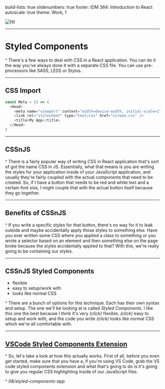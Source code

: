 build-lists: true
slidenumbers: true
footer: IDM 364: Introduction to React
autoscale: true
theme: Work, 1

![fill](https://reactjs.org/logo-og.png)

---

# Styled Components

^ There's a few ways to deal with CSS in a React application. You can do it the way you've always done it with a separate CSS file. You can use pre-processors like SASS, LESS or Stylus.

---

## CSS Import

```javascript
const Meta = () => (
  <Head>
    <meta name="viewport" content="width=device-width, initial-scale=1" />
    <link rel="stylesheet" type="text/css" href="screen.css" />
    <title>My App</title>
  </Head>
)
```

---

## CSSnJS

^ There is a fairly popular way of writing CSS in React application that's sort of got the name CSS in JS. Essentially, what that means is you are writing the styles for your application inside of your JavaScript application, and usually they're fairly coupled with the actual components that need to be created. So, if I have a button that needs to be red and white text and a certain font size, I might couple that with the actual button itself because they go together.

---

## Benefits of CSSnJS

^ If you write a specific styles for that button, there's no way for it to leak outside and maybe accidentally apply those styles to something else. Have you ever written some CSS where you applied a class to something or you wrote a selector based on an element and then something else on the page broke because the styles accidentally applied to that? With this, we're really going to be containing our styles.

---

## CSSnJS Styled Components

- flexible
- easy to setup/work with
- looks like normal CSS

^ There are a bunch of options for this technique. Each has their own syntax and setup. The one we'll be looking at is called _Styled Components_. I like this one the best because I think it's very _(click)_ flexible, _(click)_ easy to setup and work with, and the code you write _(click)_ looks like normal CSS which we're all comfortable with.

---

## [VSCode Styled Components Extension](https://marketplace.visualstudio.com/items?itemName=mf.vscode-styled-components)

^ So, let's take a look at how this actually works. First of all, before you even get started, make sure that you have a, if you're using VS Code, grab the VS code styled components extension and what that's going to do is it's going to give you regular CSS highlighting inside of our JavaScript files.

^ _08/styled-components-app_